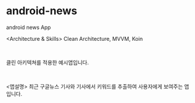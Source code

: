# android-news
android news App

<Architecture & Skills>
Clean Architecture,
MVVM,
Koin

<br>

클린 아키텍쳐를 적용한 예시앱입니다.

<br>

<앱설명>
최근 구글뉴스 기사와 기사에서 키워드를 추출하여 사용자에게 보여주는 앱입니다.


